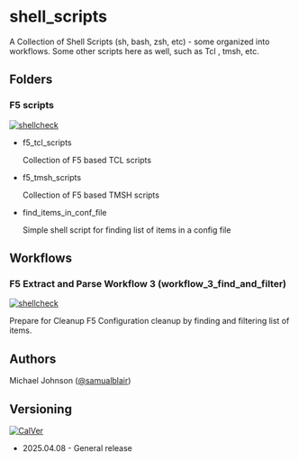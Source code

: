 # shell_scripts

A Collection of Shell Scripts (sh, bash, zsh, etc) - some organized into workflows.
Some other scripts here as well, such as Tcl , tmsh, etc.

## Folders

### F5 scripts
[![shellcheck](https://img.shields.io/badge/shellcheck-latest-darkgreen)](https://www.python.org/downloads/)

* f5_tcl_scripts

    Collection of F5 based TCL scripts

* f5_tmsh_scripts

    Collection of F5 based TMSH scripts

* find_items_in_conf_file

    Simple shell script for finding list of items in a config file

## Workflows

### F5 Extract and Parse Workflow 3 (workflow_3_find_and_filter)
[![shellcheck](https://img.shields.io/badge/shellcheck-latest-darkgreen)](https://www.python.org/downloads/)

Prepare for Cleanup F5 Configuration cleanup by finding and filtering list of items.

## Authors
Michael Johnson ([@samualblair](https://github.com/samualblair))

## Versioning
[![CalVer](https://img.shields.io/static/v1?label=CalVer&message=YY.0M.0D)](https://calver.org/)

* 2025.04.08 - General release
